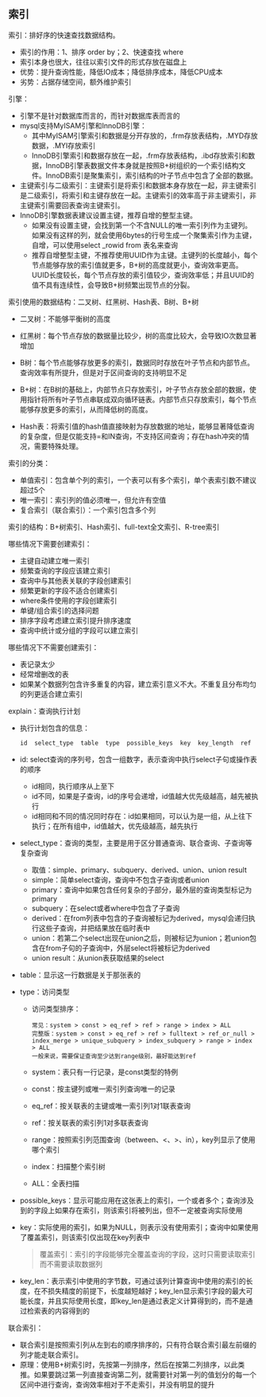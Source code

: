 

## 索引

索引：排好序的快速查找数据结构。

- 索引的作用：1、排序 order by；2、快速查找 where
- 索引本身也很大，往往以索引文件的形式存放在磁盘上
- 优势：提升查询性能，降低IO成本；降低排序成本，降低CPU成本
- 劣势：占据存储空间，额外维护索引

引擎：

- 引擎不是针对数据库而言的，而针对数据库表而言的
- mysql支持MyISAM引擎和InnoDB引擎：
  - 其中MyISAM引擎索引和数据是分开存放的，.frm存放表结构，.MYD存放数据，.MYI存放索引
  - InnoDB引擎索引和数据存放在一起，.frm存放表结构，.ibd存放索引和数据，InnoDB引擎表数据文件本身就是按照B+树组织的一个索引结构文件。InnoDB索引是聚集索引，索引结构的叶子节点中包含了全部的数据。
- 主键索引与二级索引：主键索引是将索引和数据本身存放在一起，非主键索引是二级索引，将索引和主键存放在一起。主键索引的效率高于非主键索引，非主键索引需要回表查询主键索引。
- InnoDB引擎数据表建议设置主键，推荐自增的整型主键。
  - 如果没有设置主键，会找到第一个不含NULL的唯一索引列作为主键列。如果没有这样的列，就会使用6bytes的行号生成一个聚集索引作为主键，自增，可以使用select _rowid from 表名来查询
  - 推荐自增整型主键，不推荐使用UUID作为主键。主键列的长度越小，每个节点能够存放的索引值就更多，B+树的高度就更小，查询效率更高。UUID长度较长，每个节点存放的索引值较少，查询效率低；并且UUID的值不具有连续性，会导致B+树频繁出现节点的分裂。

索引使用的数据结构：二叉树、红黑树、Hash表、B树、B+树

- 二叉树：不能够平衡树的高度

- 红黑树：每个节点存放的数据量比较少，树的高度比较大，会导致IO次数显著增加
- B树：每个节点能够存放更多的索引，数据同时存放在叶子节点和内部节点。查询效率有所提升，但是对于区间查询的支持明显不足
- B+树：在B树的基础上，内部节点只存放索引，叶子节点存放全部的数据，使用指针将所有叶子节点串联成双向循环链表。内部节点只存放索引，每个节点能够存放更多的索引，从而降低树的高度。
- Hash表：将索引值的hash值直接映射为存放数据的地址，能够显著降低查询的复杂度，但是仅能支持=和IN查询，不支持区间查询；存在hash冲突的情况，需要特殊处理。

索引的分类：

- 单值索引：包含单个列的索引，一个表可以有多个索引，单个表索引数不建议超过5个
- 唯一索引：索引列的值必须唯一，但允许有空值
- 复合索引（联合索引）：一个索引包含多个列

索引的结构：B+树索引、Hash索引、full-text全文索引、R-tree索引

哪些情况下需要创建索引：

- 主键自动建立唯一索引
- 频繁查询的字段应该建立索引
- 查询中与其他表关联的字段创建索引
- 频繁更新的字段不适合创建索引
- where条件使用的字段创建索引
- 单键/组合索引的选择问题
- 排序字段考虑建立索引提升排序速度
- 查询中统计或分组的字段可以建立索引

哪些情况下不需要创建索引：

- 表记录太少
- 经常增删改的表
- 如果某个数据列包含许多重复的内容，建立索引意义不大。不重复且分布均匀的列更适合建立索引

explain：查询执行计划

- 执行计划包含的信息：

  ```txt
  id  select_type  table  type  possible_keys  key  key_length  ref  rows  extra
  ```

- id: select查询的序列号，包含一组数字，表示查询中执行select子句或操作表的顺序

  - id相同，执行顺序从上至下
  - id不同，如果是子查询，id的序号会递增，id值越大优先级越高，越先被执行
  - id相同和不同的情况同时存在：id如果相同，可以认为是一组，从上往下执行；在所有组中，id值越大，优先级越高，越先执行

- select_type：查询的类型，主要是用于区分普通查询、联合查询、子查询等复杂查询

  - 取值：simple、primary、subquery、derived、union、union result
  - simple：简单select查询，查询中不包含子查询或者union
  - primary：查询中如果包含任何复杂的子部分，最外层的查询类型标记为primary
  - subquery：在select或者where中包含了子查询
  - derived：在from列表中包含的子查询被标记为derived，mysql会递归执行这些子查询，并把结果放在临时表中
  - union：若第二个select出现在union之后，则被标记为union；若union包含在from子句的子查询中，外层select将被标记为derived
  - union result：从union表获取结果的select

- table：显示这一行数据是关于那张表的

- type：访问类型

  - 访问类型排序：

    ```
    常见：system > const > eq_ref > ref > range > index > ALL
    完整版：system > const > eq_ref > ref > fulltext > ref_or_null > index_merge > unique_subquery > index_subquery > range > index > ALL
    一般来说，需要保证查询至少达到range级别，最好能达到ref
    ```

  - system：表只有一行记录，是const类型的特例

  - const：按主键列或唯一索引列查询唯一的记录

  - eq_ref：按关联表的主键或唯一索引列1对1联表查询

  - ref：按关联表的索引列1对多联表查询

  - range：按照索引列范围查询（between、<、>、in），key列显示了使用哪个索引

  - index：扫描整个索引树

  - ALL：全表扫描

- possible_keys：显示可能应用在这张表上的索引，一个或者多个；查询涉及到的字段上如果存在索引，则该索引将被列出，但不一定被查询实际使用

- key：实际使用的索引，如果为NULL，则表示没有使用索引；查询中如果使用了覆盖索引，则该索引仅出现在key列表中

  > 覆盖索引：索引的字段能够完全覆盖查询的字段，这时只需要读取索引而不需要读取数据列

- key_len：表示索引中使用的字节数，可通过该列计算查询中使用的索引的长度，在不损失精度的前提下，长度越短越好；key_len显示索引字段的最大可能长度，并且实际使用长度，即key_len是通过表定义计算得到的，而不是通过检索表的内容得到的

联合索引：

- 联合索引是按照索引列从左到右的顺序排序的，只有符合联合索引最左前缀的列才能走联合索引。
- 原理：使用B+树索引时，先按第一列排序，然后在按第二列排序，以此类推。如果要跳过第一列直接查询第二列，就需要针对第一列的值划分的每一个区间中进行查询，查询效率相对于不走索引，并没有明显的提升





## 



